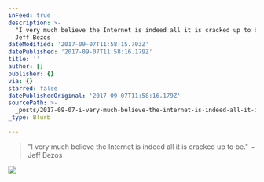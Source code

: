 ```yaml
---
inFeed: true
description: >-
  "I very much believe the Internet is indeed all it is cracked up to be." ~
  Jeff Bezos
dateModified: '2017-09-07T11:58:15.703Z'
datePublished: '2017-09-07T11:58:16.179Z'
title: ''
author: []
publisher: {}
via: {}
starred: false
datePublishedOriginal: '2017-09-07T11:58:16.179Z'
sourcePath: >-
  _posts/2017-09-07-i-very-much-believe-the-internet-is-indeed-all-it-is-cracke.md
_type: Blurb

---
```

> "I very much believe the Internet is indeed all it is cracked up to be." ~ Jeff Bezos

![](https://the-grid-user-content.s3-us-west-2.amazonaws.com/5e71a8a9-bee1-4f4f-a075-7bcafc82e654.jpg)